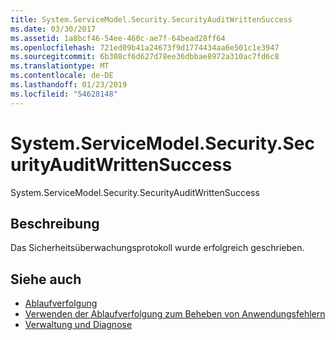 ```yaml
---
title: System.ServiceModel.Security.SecurityAuditWrittenSuccess
ms.date: 03/30/2017
ms.assetid: 1a8bcf46-54ee-460c-ae7f-64bead28ff64
ms.openlocfilehash: 721ed09b41a24673f9d1774434aa6e501c1e3947
ms.sourcegitcommit: 6b308cf6d627d78ee36dbbae8972a310ac7fd6c8
ms.translationtype: MT
ms.contentlocale: de-DE
ms.lasthandoff: 01/23/2019
ms.locfileid: "54628148"
---
```

# <a name="systemservicemodelsecuritysecurityauditwrittensuccess"></a>System.ServiceModel.Security.SecurityAuditWrittenSuccess
System.ServiceModel.Security.SecurityAuditWrittenSuccess  
  
## <a name="description"></a>Beschreibung  
 Das Sicherheitsüberwachungsprotokoll wurde erfolgreich geschrieben.  
  
## <a name="see-also"></a>Siehe auch
- [Ablaufverfolgung](../../../../../docs/framework/wcf/diagnostics/tracing/index.md)
- [Verwenden der Ablaufverfolgung zum Beheben von Anwendungsfehlern](../../../../../docs/framework/wcf/diagnostics/tracing/using-tracing-to-troubleshoot-your-application.md)
- [Verwaltung und Diagnose](../../../../../docs/framework/wcf/diagnostics/index.md)
